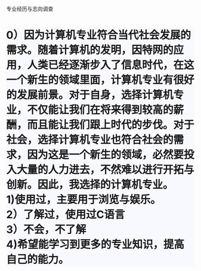 专业经历与志向调查

<html lang="en" xmlns="http://www.w3.org/1999/xhtml">
<head>
    <meta charset="utf-8" />
    <title>专业经历与志向调查</title>
</head>
<body>
    <div style="background-color:ghostwhite;">
        <h1>
            0）因为计算机专业符合当代社会发展的需求。随着计算机的发明，因特网的应用，人类已经逐渐步入了信息时代，在这一个新生的领域里面，计算机专业有很好的发展前景。对于自身，选择计算机专业，不仅能让我们在将来得到较高的薪酬，而且能让我们跟上时代的步伐。对于社会，选择计算机专业也符合社会的需求，因为这是一个新生的领域，必然要投入大量的人力进去，不然难以进行开拓与创新。因此，我选择的计算机专业。
            <br /> 1)使用过，主要用于浏览与娱乐。
            <br /> 2）了解过，使用过C语言
            <br /> 3）不会，不了解
            <br /> 4)希望能学习到更多的专业知识，提高自己的能力。
        </h1>
    </div>
</body>
</html>

